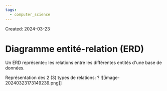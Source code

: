 ```yaml
---
tags:
  - computer_science
---
```

Created: 2024-03-23

# Diagramme entité-relation (ERD)
Un ERD représente:: les relations entre les différentes entités d'une base de données.
<!--SR:!2024-04-04,3,250-->

Représentation des 2 (3) types de relations:
?
![[image-20240323173149239.png]]
<!--SR:!2024-04-04,3,250-->


